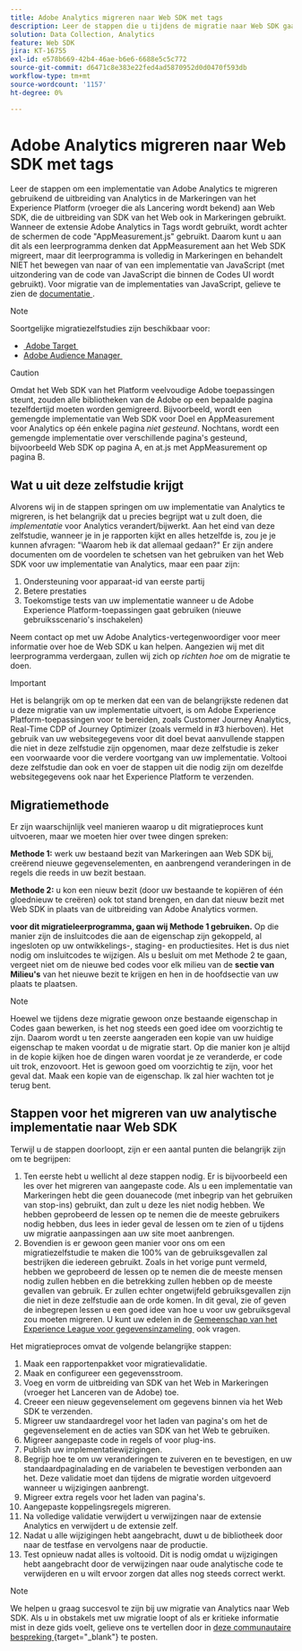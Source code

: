 ```yaml
---
title: Adobe Analytics migreren naar Web SDK met tags
description: Leer de stappen die u tijdens de migratie naar Web SDK gaat nemen, en de beslissingen die onderweg moeten worden genomen.
solution: Data Collection, Analytics
feature: Web SDK
jira: KT-16755
exl-id: e578b669-42b4-46ae-b6e6-6688e5c5c772
source-git-commit: d6471c8e383e22fed4ad5870952d0d0470f593db
workflow-type: tm+mt
source-wordcount: '1157'
ht-degree: 0%

---
```


# Adobe Analytics migreren naar Web SDK met tags

Leer de stappen om een implementatie van Adobe Analytics te migreren gebruikend de uitbreiding van Analytics in de Markeringen van het Experience Platform (vroeger die als Lancering wordt bekend) aan Web SDK, die de uitbreiding van SDK van het Web ook in Markeringen gebruikt. Wanneer de extensie Adobe Analytics in Tags wordt gebruikt, wordt achter de schermen de code &quot;AppMeasurement.js&quot; gebruikt. Daarom kunt u aan dit als een leerprogramma denken dat AppMeasurement aan het Web SDK migreert, maar dit leerprogramma is volledig in Markeringen en behandelt NIET het bewegen van naar of van een implementatie van JavaScript (met uitzondering van de code van JavaScript die binnen de Codes UI wordt gebruikt). Voor migratie van de implementaties van JavaScript, gelieve te zien de [&#x200B; documentatie &#x200B;](https://experienceleague.adobe.com/nl/docs/analytics/implementation/aep-edge/web-sdk/appmeasurement-to-web-sdk).

>[!NOTE]
>
>Soortgelijke migratiezelfstudies zijn beschikbaar voor:
>
> * [&#x200B; Adobe Target &#x200B;](../tutorial-migrate-target-websdk/introduction.md)
> * [&#x200B; Adobe Audience Manager &#x200B;](https://experienceleague.adobe.com/nl/docs/audience-manager/user-guide/migrate-to-web-sdk/appmeasurement-to-web-sdk)

>[!CAUTION]
>
> Omdat het Web SDK van het Platform veelvoudige Adobe toepassingen steunt, zouden alle bibliotheken van de Adobe op een bepaalde pagina tezelfdertijd moeten worden gemigreerd. Bijvoorbeeld, wordt een gemengde implementatie van Web SDK voor Doel en AppMeasurement voor Analytics op één enkele pagina _niet gesteund_. Nochtans, wordt een gemengde implementatie over verschillende pagina&#39;s gesteund, bijvoorbeeld Web SDK op pagina A, en at.js met AppMeasurement op pagina B.

## Wat u uit deze zelfstudie krijgt

Alvorens wij in de stappen springen om uw implementatie van Analytics te migreren, is het belangrijk dat u precies begrijpt wat u zult doen, die _implementatie_ voor Analytics verandert/bijwerkt. Aan het eind van deze zelfstudie, wanneer je in je rapporten kijkt en alles hetzelfde is, zou je je kunnen afvragen: &quot;Waarom heb ik dat allemaal gedaan?&quot; Er zijn andere documenten om de voordelen te schetsen van het gebruiken van het Web SDK voor uw implementatie van Analytics, maar een paar zijn:

1. Ondersteuning voor apparaat-id van eerste partij
1. Betere prestaties
1. Toekomstige tests van uw implementatie wanneer u de Adobe Experience Platform-toepassingen gaat gebruiken (nieuwe gebruiksscenario&#39;s inschakelen)

Neem contact op met uw Adobe Analytics-vertegenwoordiger voor meer informatie over hoe de Web SDK u kan helpen. Aangezien wij met dit leerprogramma verdergaan, zullen wij zich op _richten hoe_ om de migratie te doen.

>[!IMPORTANT]
>
>Het is belangrijk om op te merken dat een van de belangrijkste redenen dat u deze migratie van uw implementatie uitvoert, is om Adobe Experience Platform-toepassingen voor te bereiden, zoals Customer Journey Analytics, Real-Time CDP of Journey Optimizer (zoals vermeld in #3 hierboven). Het gebruik van uw websitegegevens voor dit doel bevat aanvullende stappen die niet in deze zelfstudie zijn opgenomen, maar deze zelfstudie is zeker een voorwaarde voor die verdere voortgang van uw implementatie. Voltooi deze zelfstudie dan ook en voer de stappen uit die nodig zijn om dezelfde websitegegevens ook naar het Experience Platform te verzenden.

## Migratiemethode

Er zijn waarschijnlijk veel manieren waarop u dit migratieproces kunt uitvoeren, maar we moeten hier over twee dingen spreken:

**Methode 1:** werk uw bestaand bezit van Markeringen aan Web SDK bij, creërend nieuwe gegevenselementen, en aanbrengend veranderingen in de regels die reeds in uw bezit bestaan.

**Methode 2:** u kon een nieuw bezit (door uw bestaande te kopiëren of één gloednieuw te creëren) ook tot stand brengen, en dan dat nieuw bezit met Web SDK in plaats van de uitbreiding van Adobe Analytics vormen.

**voor dit migratieleerprogramma, gaan wij Methode 1 gebruiken.** Op die manier zijn de insluitcodes die aan de eigenschap zijn gekoppeld, al ingesloten op uw ontwikkelings-, staging- en productiesites. Het is dus niet nodig om insluitcodes te wijzigen. Als u besluit om met Methode 2 te gaan, vergeet niet om de nieuwe bed codes voor elk milieu van de **sectie van Milieu&#39;s** van het nieuwe bezit te krijgen en hen in de hoofdsectie van uw plaats te plaatsen.

>[!NOTE]
>
>Hoewel we tijdens deze migratie gewoon onze bestaande eigenschap in Codes gaan bewerken, is het nog steeds een goed idee om voorzichtig te zijn. Daarom wordt u ten zeerste aangeraden een kopie van uw huidige eigenschap te maken voordat u de migratie start. Op die manier kon je altijd in de kopie kijken hoe de dingen waren voordat je ze veranderde, er code uit trok, enzovoort.
>Het is gewoon goed om voorzichtig te zijn, voor het geval dat. Maak een kopie van de eigenschap. Ik zal hier wachten tot je terug bent.

## Stappen voor het migreren van uw analytische implementatie naar Web SDK

Terwijl u de stappen doorloopt, zijn er een aantal punten die belangrijk zijn om te begrijpen:

1. Ten eerste hebt u wellicht al deze stappen nodig. Er is bijvoorbeeld een les over het migreren van aangepaste code. Als u een implementatie van Markeringen hebt die geen douanecode (met inbegrip van het gebruiken van stop-ins) gebruikt, dan zult u deze les niet nodig hebben. We hebben geprobeerd de lessen op te nemen die de meeste gebruikers nodig hebben, dus lees in ieder geval de lessen om te zien of u tijdens uw migratie aanpassingen aan uw site moet aanbrengen.
1. Bovendien is er gewoon geen manier voor ons om een migratiezelfstudie te maken die 100% van de gebruiksgevallen zal bestrijken die iedereen gebruikt. Zoals in het vorige punt vermeld, hebben we geprobeerd de lessen op te nemen die de meeste mensen nodig zullen hebben en die betrekking zullen hebben op de meeste gevallen van gebruik. Er zullen echter ongetwijfeld gebruiksgevallen zijn die niet in deze zelfstudie aan de orde komen. In dit geval, zie of geven de inbegrepen lessen u een goed idee van hoe u voor uw gebruiksgeval zou moeten migreren. U kunt uw edelen in de [&#x200B; Gemeenschap van het Experience League voor gegevensinzameling &#x200B;](https://experienceleaguecommunities.adobe.com/t5/adobe-experience-platform-data/ct-p/adobe-launch-community) ook vragen.

Het migratieproces omvat de volgende belangrijke stappen:

1. Maak een rapportenpakket voor migratievalidatie.
1. Maak en configureer een gegevensstroom.
1. Voeg en vorm de uitbreiding van SDK van het Web in Markeringen (vroeger het Lanceren van de Adobe) toe.
1. Creeer een nieuw gegevenselement om gegevens binnen via het Web SDK te verzenden.
1. Migreer uw standaardregel voor het laden van pagina&#39;s om het de gegevenselement en de acties van SDK van het Web te gebruiken.
1. Migreer aangepaste code in regels of voor plug-ins.
1. Publish uw implementatiewijzigingen.
1. Begrijp hoe te om uw veranderingen te zuiveren en te bevestigen, en uw standaardpaginalading en de variabelen te bevestigen verbonden aan het. Deze validatie moet dan tijdens de migratie worden uitgevoerd wanneer u wijzigingen aanbrengt.
1. Migreer extra regels voor het laden van pagina&#39;s.
1. Aangepaste koppelingsregels migreren.
1. Na volledige validatie verwijdert u verwijzingen naar de extensie Analytics en verwijdert u de extensie zelf.
1. Nadat u alle wijzigingen hebt aangebracht, duwt u de bibliotheek door naar de testfase en vervolgens naar de productie.
1. Test opnieuw nadat alles is voltooid. Dit is nodig omdat u wijzigingen hebt aangebracht door de verwijzingen naar oude analytische code te verwijderen en u wilt ervoor zorgen dat alles nog steeds correct werkt.

>[!NOTE]
>
>We helpen u graag succesvol te zijn bij uw migratie van Analytics naar Web SDK. Als u in obstakels met uw migratie loopt of als er kritieke informatie mist in deze gids voelt, gelieve ons te vertellen door in [&#x200B; deze communautaire bespreking &#x200B;](https://experienceleaguecommunities.adobe.com/t5/adobe-experience-platform-data/tutorial-discussion-migrate-adobe-analytics-to-web-sdk-using/m-p/732308#M604){target="_blank"}  te posten.

